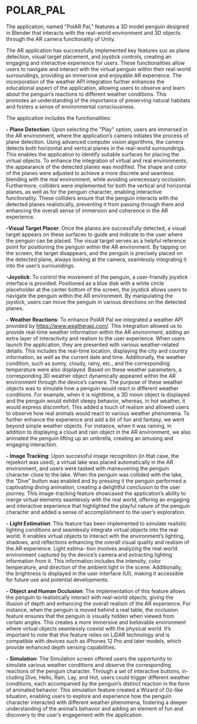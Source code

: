 # POLAR_PAL
The application, named "PolAR Pal," features a 3D model penguin designed in Blender that interacts with the real-world environment and 3D objects through the AR camera functionality of Unity. 

The  AR application has successfully implemented key features suc as plane detection, visual target placement, and joystick controls, creating an engaging and interactive experience for users. These functionalities allow users to navigate and interact with the virtual penguin within their real-world surroundings, providing an immersive and enjoyable AR experience. The incorporation of the weather API integration further enhances the educational aspect of the application, allowing users to observe and learn about the penguin’s reactions to different weather conditions. This promotes an understanding of the importance of preserving
natural habitats and fosters a sense of environmental consciousness.

The application includes the functionalities:

**- Plane Detection**: Upon selecting the "Play" option, users are immersed in the AR environment, where the application’s camera initiates the process of plane detection. Using advanced computer vision algorithms, the camera detects both horizontal and vertical planes in the real-world surroundings. This enables the application to identify suitable surfaces for placing the virtual objects. To enhance the integration of virtual and real environments, the appearance of the detected planes was modified. The shape and color of the planes were adjusted to achieve a more discrete and seamless blending with the real environment, while avoiding unnecessary occlusion.
Furthermore, colliders were implemented for both the vertical and horizontal planes, as well as for the penguin character, enabling
interactive functionality. These colliders ensure that the penguin interacts with the detected planes realistically, preventing it from passing through them and enhancing the overall sense of immersion and coherence in the AR experience.

**-Visual Target Placer**: Once the planes are successfully detected, a visual target appears on these surfaces to guide and indicate to the user where the penguin can be placed. The visual target serves as a helpful reference point for positioning the penguin within the AR environment. By tapping on the screen, the target disappears, and the penguin is precisely placed on the detected plane, always looking at the camera, seamlessly integrating it into the user’s surroundings.

**-Joystick**: To control the movement of the penguin, a user-friendly joystick interface is provided. Positioned as a blue disk with a white circle placeholder at the center bottom of the screen, the joystick allows users to navigate the penguin within the AR environment. By manipulating the joystick, users can move the penguin in various directions on the detected planes.

**- Weather Reactions**: To enhance PolAR Pal we integrated a weather API provided by https://www.weatherapi.com/. This integration allowed us to provide real-time weather information within the AR environment, adding an extra layer of interactivity and realism to the user experience. When users launch the application, they are presented with various weather-related details. This includes the real-time location, displaying the city and country information, as well as the current date and time. Additionally, the weather condition, such as sunny, cloudy, rainy, etc., and the corresponding temperature were also displayed.
Based on these weather parameters, a corresponding 3D weather object dynamically appeared within the AR environment through the device’s camera. The purpose of these weather objects was to simulate how a penguin would react in different weather conditions.
For example, when it is nighttime, a 3D moon object is displayed and the penguin would exhibit sleepy behavior, whereas, in hot weather, it would express discomfort. This added a touch of realism and allowed users to observe how real animals would react to various weather phenomena.
To further enhance the experience and add a bit of fun and fantasy, we went beyond simple weather objects. For instance, when it was raining, in addition to displaying a cloud and rain object in the AR environment, we also animated the penguin lifting up an umbrella, creating an amusing and engaging interaction.

**- Image Tracking**: Upon successful image recognition (in that case, the rejsekort was used), a virtual lake was placed automatically in the AR environment, and users were tasked with maneuvering the penguin character close to the lake. When the penguin was collided with the lake, the "Dive" button was enabled and by pressing it the penguin performed a captivating diving animation, creating a delightful conclusion to the user journey. This image-tracking feature showcased the application’s ability to merge virtual elements seamlessly with the real world, offering an engaging and interactive experience that highlighted the playful nature of the penguin character and added a sense of accomplishment to the user’s exploration.

**- Light Estimation**: This feature has been implemented to simulate realistic lighting conditions and seamlessly integrate virtual
objects into the real world. It enables virtual objects to interact with the environment’s lighting, shadows, and reflections enhancing the overall visual quality and realism of the AR experience. Light estima- tion involves analyzing the real-world environment captured by the device’s camera and extracting lighting information from it. This information includes the intensity, color temperature, and direction of the ambient light in the scene. Additionally, the brightness is displayed in the user interface (UI), making it accessible for future use and potential developments.

**- Object and Human Occlusion**: The implementation of this feature allows the penguin to realistically interact with real-world objects, giving the illusion of depth and enhancing the overall realism of the AR experience. For instance, when the penguin is moved behind a real table, the occlusion feature ensures that the penguin is visually hidden when viewed from certain angles. This creates a more immersive and believable environment where virtual objects seamlessly coexist with the physical world. It’s important to note that this feature relies on LiDAR technology and is compatible with devices such as iPhones 12 Pro and later models, which provide enhanced depth sensing capabilities.

**- Simulation**:
The Simulation screen offered users the opportunity to simulate various weather conditions and observe the corresponding reactions
of the penguin character. Through a set of interactive buttons, in- cluding Dive, Hello, Rain, Lay, and Hot, users could trigger different weather conditions, each accompanied by the penguin’s distinct
reaction in the form of animated behavior. This simulation feature created a Wizard of Oz-like situation, enabling users to explore
and experience how the penguin character interacted with different weather phenomena, fostering a deeper understanding of the animal’s behavior and adding an element of fun and discovery to the user’s engagement with the application.

